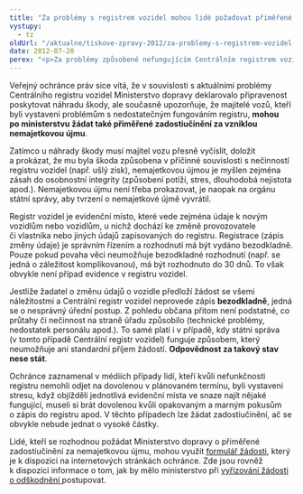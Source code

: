 ```yaml
---
title: "Za problémy s registrem vozidel mohou lidé požadovat přiměřené zadostiučinění"
vystupy:
  - tz
oldUrl: "/aktualne/tiskove-zpravy-2012/za-problemy-s-registrem-vozidel-mohou-lide-pozadovat-primerene-zadostiucineni"
date: 2012-07-20
perex: "<p>Za problémy způsobené nefungujícím Centrálním registrem vozidel mohou lidé po ministerstvu požadovat nejen náhradu škody (musí ji vyčíslit a prokázat), ale také přiměřené zadostiučinění za vzniklou nemajetkovou újmu (nemohli odjet na dovolenou, byli vystaveni stresu a nejistotě apod.).</p>"
---
```


<!-- imported from the old website -->

<p>Veřejný ochránce práv sice vítá, že v souvislosti s aktuálními problémy Centrálního registru vozidel Ministerstvo dopravy deklarovalo připravenost poskytovat náhradu škody, ale současně upozorňuje, že majitelé vozů, kteří byli vystaveni problémům s nedostatečným fungováním registru, <strong>mohou po ministerstvu žádat také přiměřené zadostiučinění za vzniklou nemajetkovou újmu</strong>.</p><p>Zatímco u náhrady škody musí majitel vozu přesně vyčíslit, doložit a prokázat, že mu byla škoda způsobena v příčinné souvislosti s nečinností registru vozidel (např. ušlý zisk), nemajetkovou újmou je myšlen zejména zásah do osobnostní integrity (způsobení potíží, stres, dlouhodobá nejistota apod.). Nemajetkovou újmu není třeba prokazovat, je naopak na orgánu státní správy, aby tvrzení o nemajetkové újmě vyvrátil.</p><p>Registr vozidel je evidenční místo, které vede zejména údaje k novým vozidlům nebo vozidlům, u nichž dochází ke změně provozovatele či vlastníka nebo jiných údajů zapisovaných do registru. Registrace (zápis změny údaje) je správním řízením a rozhodnutí má být vydáno bezodkladně. Pouze pokud povaha věci neumožňuje bezodkladné rozhodnutí (např. se jedná o záležitost komplikovanou), má být rozhodnuto do 30 dnů. To však obvykle není případ evidence v registru vozidel.</p><p>Jestliže žadatel o změnu údajů o vozidle předloží žádost se všemi náležitostmi a Centrální registr vozidel neprovede zápis <strong>bezodkladně</strong>, jedná se o nesprávný úřední postup. Z pohledu občana přitom není podstatné, co průtahy či nečinnost na straně úřadu způsobilo (technické problémy, nedostatek personálu apod.). To samé platí i v případě, kdy státní správa (v tomto případě Centrální registr vozidel) funguje způsobem, který neumožňuje ani standardní příjem žádostí. <strong>Odpovědnost za takový stav nese stát</strong>. </p><p>Ochránce zaznamenal v médiích případy lidí, kteří kvůli nefunkčnosti registru nemohli odjet na dovolenou v plánovaném termínu, byli vystaveni stresu, když objížděli jednotlivá evidenční místa ve snaze najít nějaké fungující, museli si brát dovolenou kvůli opakovaným a marným pokusům o zápis do registru apod. V těchto případech lze žádat zadostiučinění, ač se obvykle nebude jednat o vysoké částky.</p>Lidé, kteří se rozhodnou požádat Ministerstvo dopravy o přiměřené zadostiučinění za nemajetkovou újmu, mohou využít <a href="/uploads-import/Letaky/Formular-ZADOSTIUCINENI_SPRAVNI_urad.doc" target="_blank">formulář žádosti</a>, který je k dispozici na internetových stránkách ochránce. Zde jsou rovněž k dispozici informace o tom, jak by mělo ministerstvo při <a href="/stiznosti-na-urady/chcete-si-stezovat/zivotni-situace-problemy-a-jejich-reseni/odskodneni-desatero-dobre-spravni-praxe-pri-posouzeni-zadosti/" target="_blank">vyřizování žádosti o odškodnění </a>postupovat.
